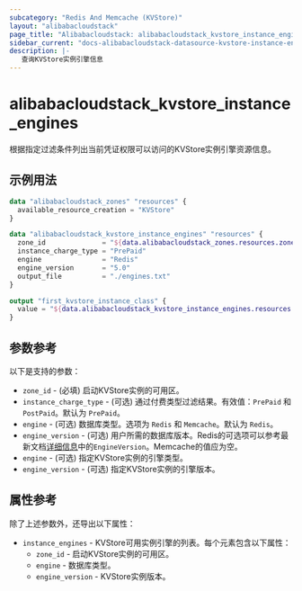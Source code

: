 ```yaml
---
subcategory: "Redis And Memcache (KVStore)"
layout: "alibabacloudstack"
page_title: "Alibabacloudstack: alibabacloudstack_kvstore_instance_engines"
sidebar_current: "docs-alibabacloudstack-datasource-kvstore-instance-engines"
description: |-
   查询KVStore实例引擎信息
---
```


# alibabacloudstack_kvstore_instance_engines

根据指定过滤条件列出当前凭证权限可以访问的KVStore实例引擎资源信息。

## 示例用法

```tf
data "alibabacloudstack_zones" "resources" {
  available_resource_creation = "KVStore"
}

data "alibabacloudstack_kvstore_instance_engines" "resources" {
  zone_id              = "${data.alibabacloudstack_zones.resources.zones.0.id}"
  instance_charge_type = "PrePaid"
  engine               = "Redis"
  engine_version       = "5.0"
  output_file          = "./engines.txt"
}

output "first_kvstore_instance_class" {
  value = "${data.alibabacloudstack_kvstore_instance_engines.resources.instance_engines.0.engine}"
}
```

## 参数参考

以下是支持的参数：

* `zone_id` - (必填) 启动KVStore实例的可用区。
* `instance_charge_type` - (可选) 通过付费类型过滤结果。有效值：`PrePaid` 和 `PostPaid`。默认为 `PrePaid`。
* `engine` - (可选) 数据库类型。选项为 `Redis` 和 `Memcache`。默认为 `Redis`。
* `engine_version` - (可选) 用户所需的数据库版本。Redis的可选项可以参考最新文档[详细信息](https://www.alibabacloud.com/help/doc-detail/60873.htm)中的`EngineVersion`。Memcache的值应为空。
* `engine` - (可选) 指定KVStore实例的引擎类型。
* `engine_version` - (可选) 指定KVStore实例的引擎版本。

## 属性参考

除了上述参数外，还导出以下属性：

* `instance_engines` - KVStore可用实例引擎的列表。每个元素包含以下属性：
    * `zone_id` - 启动KVStore实例的可用区。
    * `engine` - 数据库类型。
    * `engine_version` - KVStore实例版本。